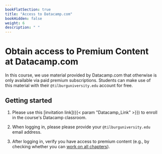 ```yaml
---
bookFlatSection: true
title: "Access to Datacamp.com"
bookHidden: false
weight: 6
description: " "
---
```


# Obtain access to Premium Content at Datacamp.com

In this course, we use material provided by Datacamp.com that otherwise is only available via paid premium subscriptions. Students can make use of this material with their `@tilburguniversity.edu` account for free.

## Getting started

1) Please use this [invitation link]({{< param "Datacamp_Link" >}}) to enroll in the course's Datacamp classroom. 

2) When logging in, please please provide your `@tilburguniversity.edu` email address.

3) After logging in, verify you have access to premium content (e.g., by checking whether you can [work on all chapters](https://datacamp.com/courses/intermediate-r)).

<!--4) If you can't premium content, please send an [email to our library support team, asking them to provide you with full access for this course](mailto:Library-Scienceskills@tilburguniversity.edu).
-->

<!--
Encountering problems? Check the [sign-up instructions provided by the University's library](https://www.tilburguniversity.edu/students/skills/programming). <!--External students are encouraged to buy a subscription for the duration of this course.-->
